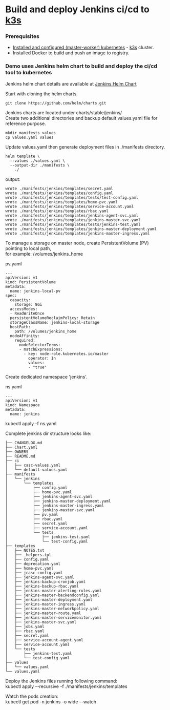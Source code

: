 # Build and deploy Jenkins ci/cd to [k3s](https://k3s.io/)

### Prerequisites

* [Installed and configured (master-worker) kubernetes](https://github.com/bobanbojkovski/k3s) - [k3s](https://k3s.io/) cluster.
* Installed Docker to build and push an image to registry.


### Demo uses Jenkins helm chart to build and deploy the ci/cd tool to kubernetes

Jenkins helm chart details are available at [Jenkins Helm Chart](https://hub.helm.sh/charts/stable/jenkins)

Start with cloning the helm charts.
```
git clone https://github.com/helm/charts.git
```

Jenkins charts are located under charts/stable/jenkins/  
Create two additional directories and backup default values.yaml file for reference purpose.

```
mkdir manifests values
cp values.yaml values
```

Update values.yaml then generate deployment files in ./manifests directory.

```
helm template \
  --values ./values.yaml \
  --output-dir ./manifests \
    ./
```

output:
```
wrote ./manifests/jenkins/templates/secret.yaml
wrote ./manifests/jenkins/templates/config.yaml
wrote ./manifests/jenkins/templates/tests/test-config.yaml
wrote ./manifests/jenkins/templates/home-pvc.yaml
wrote ./manifests/jenkins/templates/service-account.yaml
wrote ./manifests/jenkins/templates/rbac.yaml
wrote ./manifests/jenkins/templates/jenkins-agent-svc.yaml
wrote ./manifests/jenkins/templates/jenkins-master-svc.yaml
wrote ./manifests/jenkins/templates/tests/jenkins-test.yaml
wrote ./manifests/jenkins/templates/jenkins-master-deployment.yaml
wrote ./manifests/jenkins/templates/jenkins-master-ingress.yaml
```

To manage a storage on master node, create PersistentVolume (PV) pointing to local path,  
for example: /volumes/jenkins_home

pv.yaml
```
---
apiVersion: v1
kind: PersistentVolume
metadata:
  name: jenkins-local-pv
spec:
  capacity:
    storage: 8Gi
  accessModes:
  - ReadWriteOnce
  persistentVolumeReclaimPolicy: Retain
  storageClassName: jenkins-local-storage
  hostPath:
    path: /volumes/jenkins_home
  nodeAffinity:
    required:
      nodeSelectorTerms:
      - matchExpressions:
        - key: node-role.kubernetes.io/master
          operator: In
          values:
          - "true"

```

Create dedicated namespace 'jenkins'.

ns.yaml
```
---
apiVersion: v1
kind: Namespace
metadata:
  name: jenkins
```

kubectl apply -f ns.yaml

Complete jenkins dir structure looks like:
```
├── CHANGELOG.md
├── Chart.yaml
├── OWNERS
├── README.md
├── ci
│   ├── casc-values.yaml
│   └── default-values.yaml
├── manifests
│   └── jenkins
│       └── templates
│           ├── config.yaml
│           ├── home-pvc.yaml
│           ├── jenkins-agent-svc.yaml
│           ├── jenkins-master-deployment.yaml
│           ├── jenkins-master-ingress.yaml
│           ├── jenkins-master-svc.yaml
│           ├── pv.yaml
│           ├── rbac.yaml
│           ├── secret.yaml
│           ├── service-account.yaml
│           └── tests
│               ├── jenkins-test.yaml
│               └── test-config.yaml
├── templates
│   ├── NOTES.txt
│   ├── _helpers.tpl
│   ├── config.yaml
│   ├── deprecation.yaml
│   ├── home-pvc.yaml
│   ├── jcasc-config.yaml
│   ├── jenkins-agent-svc.yaml
│   ├── jenkins-backup-cronjob.yaml
│   ├── jenkins-backup-rbac.yaml
│   ├── jenkins-master-alerting-rules.yaml
│   ├── jenkins-master-backendconfig.yaml
│   ├── jenkins-master-deployment.yaml
│   ├── jenkins-master-ingress.yaml
│   ├── jenkins-master-networkpolicy.yaml
│   ├── jenkins-master-route.yaml
│   ├── jenkins-master-servicemonitor.yaml
│   ├── jenkins-master-svc.yaml
│   ├── jobs.yaml
│   ├── rbac.yaml
│   ├── secret.yaml
│   ├── service-account-agent.yaml
│   ├── service-account.yaml
│   └── tests
│       ├── jenkins-test.yaml
│       └── test-config.yaml
├── values
│   └── values.yaml
└── values.yaml
```

Deploy the Jenkins files running following command:  
kubectl apply --recursive -f ./manifests/jenkins/templates  

Watch the pods creation:  
kubectl get pod -n jenkins -o wide --watch

